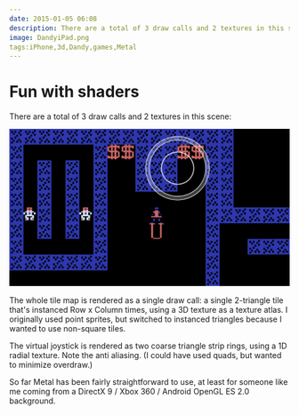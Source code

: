 ```yaml
---
date: 2015-01-05 06:08
description: There are a total of 3 draw calls and 2 textures in this scene.
image: DandyiPad.png
tags:iPhone,3d,Dandy,games,Metal
---
```


# Fun with shaders

There are a total of 3 draw calls and 2 textures in this scene:

![Screenshot of Dandy running on iPad](/assets/posts/2015-01-05-Fun_with_shaders-DandyiPad.png)

The whole tile map is rendered as a single draw call: a single 2-triangle tile
that's instanced Row x Column times, using a 3D texture as a texture atlas. I
originally used point sprites, but switched to instanced triangles because I
wanted to use non-square tiles.

The virtual joystick is rendered as two coarse triangle strip rings, using a
1D radial texture. Note the anti aliasing. (I could have used quads, but
wanted to minimize overdraw.)

So far Metal has been fairly straightforward to use, at least for someone like
me coming from a DirectX 9 / Xbox 360 / Android OpenGL ES 2.0 background.
